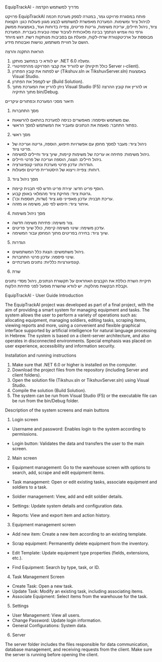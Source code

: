 EquipTrackAI - מדריך למשתמש
הקדמה

פרויקט EquipTrackAI פותח במסגרת פרויקט גמר, במטרה לספק מערכת חכמה לניהול ציוד ומשימות. המערכת מאפשרת למשתמש לבצע מגוון פעולות כגון: הקצאת ציוד, ניהול חיילים, עריכת משימות, גריטת פריטים, צפייה בדוחות ועוד, באמצעות ממשק גרפי נוח וגמיש הנתמך בבינה מלאכותית לעיבוד שפה טבעית בעברית.
המערכת מבוססת על ארכיטקטורת שרת-לקוח, ופועלת גם בסביבות מנותקות רשת. דגש מיוחד הושם על חוויית משתמש, נגישות ואבטחת מידע.

הוראות התקנה והרצה

1. יש לוודא כי במחשב מותקן .NET 6.0 ומעלה.
2. יש להוריד את קבצי הפרויקט מהרפוזיטורי (כולל תיקיות Server ו-client).
3. יש לפתוח את קובץ הפתרון (Tikshuv.sln או TikshuvServer.sln) באמצעות Visual Studio.
4. יש לקמפל את הפתרון (Build Solution).
5. ניתן להריץ את המערכת מתוך Visual Studio (F5) או להריץ את קובץ ההרצה מתוך התיקיה bin/Debug.

תיאור מסכי המערכת וכפתורים עיקריים
1. מסך התחברות

- שם משתמש וסיסמה: מאפשרים כניסה למערכת בהתאם להרשאות.
- כפתור התחבר: מאמת את הנתונים ומעביר את המשתמש למסך הראשי.

2. מסך ראשי

- ניהול ציוד: מעבר למסך מחסן עם אפשרויות חיפוש, הוספה, גריטה ועריכה של פריטי ציוד.
- ניהול משימות: פתיחה או עריכה של משימות קיימות, שיוך ציוד וחיילים למשימה.
- ניהול חיילים: הצגה, הוספה ועריכה של פרטי חיילים.
- הגדרות: עדכון פרטי מערכת ונתוני קונפיגורציה.
- דוחות: צפייה וייצוא של היסטוריית פריטים ופעולות.

3. מסך ניהול ציוד

- הוסף פריט חדש: יצירת פריט חדש לפי תבנית קיימת.
- גרוטת ציוד: מחיקת ציוד מהמלאי באופן קבוע.
- עריכת תבנית: עדכון מאפייני סוג ציוד (שדות, תוספות וכו').
- איתור ציוד: חיפוש לפי סוג, משימה או מזהה.

4. מסך ניהול משימות

- צור משימה: פתיחת משימה חדשה.
- עדכון משימה: שינוי משימה קיימת, כולל שיוך פריטים.
- שיוך ציוד: בחירה בפריטים מתוך המחסן עבור המשימה.

5. הגדרות

- ניהול משתמשים: הצגת כלל המשתמשים.
- שינוי סיסמה: עדכון פרטי התחברות.
- קונפיגורציות כלליות: נתונים מערכתיים.

6. שרת

תיקיית השרת כוללת את הקבצים האחראים על תקשורת הנתונים, ניהול מסדי נתונים וקבלת הבקשות מהלקוח. 
יש לוודא שהשרת מופעל לפני פתיחת הלקוח.


EquipTrackAI - User Guide
Introduction

The EquipTrackAI project was developed as part of a final project, with the aim of providing a smart system for managing equipment and tasks. The system allows the user to perform a variety of operations such as: allocating equipment, managing soldiers, editing tasks, scraping items, viewing reports and more, using a convenient and flexible graphical interface supported by artificial intelligence for natural language processing in Hebrew.
The system is based on a client-server architecture, and also operates in disconnected environments. Special emphasis was placed on user experience, accessibility and information security.

Installation and running instructions

1. Make sure that .NET 6.0 or higher is installed on the computer.
2. Download the project files from the repository (including Server and client folders).
3. Open the solution file (Tikshuv.sln or TikshuvServer.sln) using Visual Studio.
4. Compile the solution (Build Solution).
5. The system can be run from Visual Studio (F5) or the executable file can be run from the bin/Debug folder.

Description of the system screens and main buttons

1. Login screen

- Username and password: Enables login to the system according to permissions.

- Login button: Validates the data and transfers the user to the main screen.

2. Main screen

- Equipment management: Go to the warehouse screen with options to search, add, scrape and edit equipment items.

- Task management: Open or edit existing tasks, associate equipment and soldiers to a task.

- Soldier management: View, add and edit soldier details.

- Settings: Update system details and configuration data.

- Reports: View and export item and action history.

3. Equipment management screen

- Add new item: Create a new item according to an existing template.

- Scrap equipment: Permanently delete equipment from the inventory.
- Edit Template: Update equipment type properties (fields, extensions, etc.).
- Find Equipment: Search by type, task, or ID.

4. Task Management Screen

- Create Task: Open a new task.
- Update Task: Modify an existing task, including associating items.
- Associate Equipment: Select items from the warehouse for the task.

5. Settings

- User Management: View all users.
- Change Password: Update login information.
- General Configurations: System data.

6. Server

The server folder includes the files responsible for data communication, database management, and receiving requests from the client.
Make sure the server is running before opening the client.

